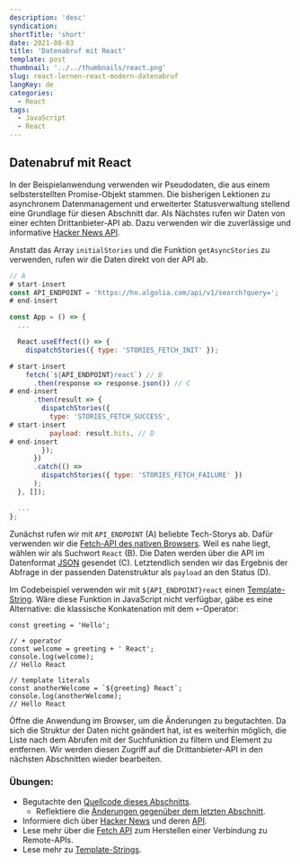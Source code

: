 ```yaml
---
description: 'desc'
syndication:
shortTitle: 'short'
date: 2021-08-03
title: 'Datenabruf mit React'
template: post
thumbnail: '../../thumbnails/react.png'
slug: react-lernen-react-modern-datenabruf
langKey: de
categories:
  - React
tags:
  - JavaScript
  - React
---
```


## Datenabruf mit React

In der Beispielanwendung verwenden wir Pseudodaten, die aus einem selbsterstellten Promise-Objekt stammen. Die bisherigen Lektionen zu asynchronem Datenmanagement und erweiterter Statusverwaltung stellend eine Grundlage für diesen Abschnitt dar. Als Nächstes rufen wir Daten von einer echten Drittanbieter-API ab. Dazu verwenden wir die zuverlässige und informative [Hacker News API](https://hn.algolia.com/api).

Anstatt das Array `initialStories` und die Funktion `getAsyncStories` zu verwenden, rufen wir die Daten direkt von der API ab.

```js
// A
# start-insert
const API_ENDPOINT = 'https://hn.algolia.com/api/v1/search?query=';
# end-insert

const App = () => {
  ...

  React.useEffect(() => {
    dispatchStories({ type: 'STORIES_FETCH_INIT' });

# start-insert
    fetch(`${API_ENDPOINT}react`) // B
      .then(response => response.json()) // C
# end-insert
      .then(result => {
        dispatchStories({
          type: 'STORIES_FETCH_SUCCESS',
# start-insert
          payload: result.hits, // D
# end-insert
        });
      })
      .catch(() =>
        dispatchStories({ type: 'STORIES_FETCH_FAILURE' })
      );
  }, []);

  ...
};
```

Zunächst rufen wir mit `API_ENDPOINT` (A) beliebte Tech-Storys ab. Dafür verwenden wir die [Fetch-API des nativen Browsers](https://developer.mozilla.org/de/docs/Web/API/Fetch_API). Weil es nahe liegt, wählen wir als Suchwort `React` (B). Die Daten werden über die API im Datenformat [JSON](https://developer.mozilla.org/de/docs/Learn/JavaScript/Objects/JSON) gesendet (C). Letztendlich senden wir das Ergebnis der Abfrage in der passenden Datenstruktur als `payload` an den Status (D).

Im Codebeispiel verwenden wir mit `${API_ENDPOINT}react` einen [Template-String](https://developer.mozilla.org/de/docs/Web/JavaScript/Reference/Template_literals). Wäre diese Funktion in JavaScript nicht verfügbar, gäbe es eine Alternative: die klassische Konkatenation mit dem `+`-Operator: 

```
const greeting = 'Hello';

// + operator
const welcome = greeting + ' React';
console.log(welcome);
// Hello React

// template literals
const anotherWelcome = `${greeting} React`;
console.log(anotherWelcome);
// Hello React
```

Öffne die Anwendung im Browser, um die Änderungen zu begutachten. Da sich die Struktur der Daten nicht geändert hat, ist es weiterhin möglich, die Liste nach dem Abrufen mit der Suchfunktion zu filtern und Element zu entfernen. Wir werden diesen Zugriff auf die Drittanbieter-API in den nächsten Abschnitten wieder bearbeiten.

### Übungen:

* Begutachte den [Quellcode dieses Abschnitts](https://codesandbox.io/s/github/the-road-to-learn-react/hacker-stories/tree/hs/Data-Fetching-with-React).
  * Reflektiere die [Änderungen gegenüber dem letzten Abschnitt](https://github.com/the-road-to-learn-react/hacker-stories/compare/hs/React-Impossible-States...hs/Data-Fetching-with-React?expand=1).
* Informiere dich über [Hacker News](https://news.ycombinator.com/) und deren [API](https://hn.algolia.com/api).
* Lese mehr über die [Fetch API](https://developer.mozilla.org/de/docs/Web/API/Fetch_API) zum Herstellen einer Verbindung zu Remote-APIs.
* Lese mehr zu [Template-Strings](https://developer.mozilla.org/de/docs/Web/JavaScript/Reference/Template_literals).
<img src="https://vg02.met.vgwort.de/na/ea70b58c8e184d39ad24b0914f236cf4" width="1" height="1" alt="">
